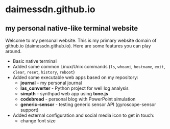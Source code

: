 # daimessdn.github.io
## my personal native-like terminal website

Welcome to my personal website. This is my primary website domain of github.io (daimessdn.github.io). Here are some features you can play around.

- Basic native terminal
- Added some common Linux/Unix commands (`ls`, `whoami`, `hostname`, `exit`, `clear`, `reset`, `history`, `reboot`)
- Added some executable web apps based on my repository:
  - **journal** - my personal journal
  - **las_converter** - Python project for well log analysis
  - **simpth** - synthpad web app using **tone.js**
  - **codebread** - personal blog with PowerPoint simulation
  - **generic-sensor** - testing generic sensor API (gyroscope-sensor support)
- Added external configuration and social media icon to get in touch:
  - change font size